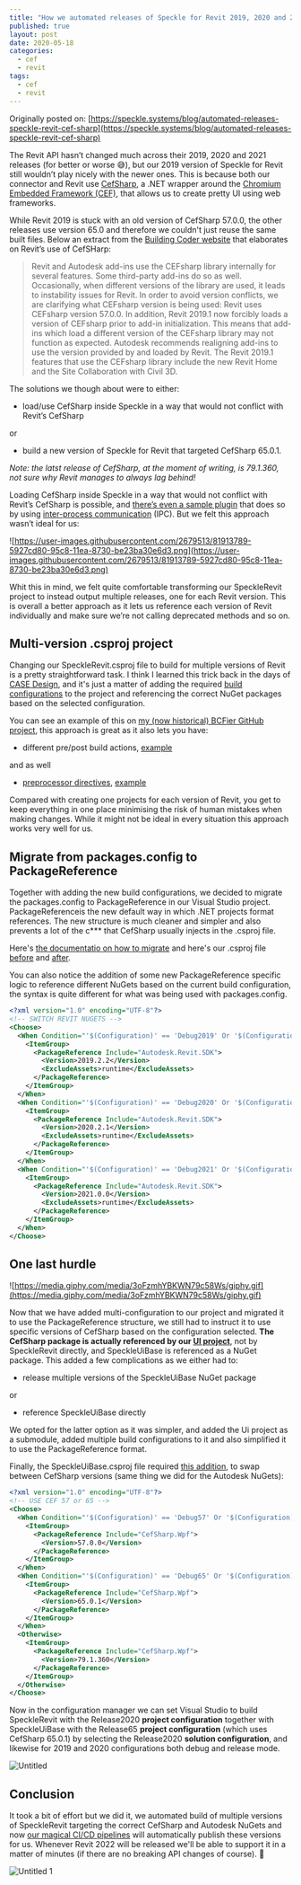 ```yaml
---
title: "How we automated releases of Speckle for Revit 2019, 2020 and 2021 with different versions of CefSharp"
published: true
layout: post
date: 2020-05-18
categories:
  - cef
  - revit
tags:
  - cef
  - revit
---
```


Originally posted on: [https://speckle.systems/blog/automated-releases-speckle-revit-cef-sharp](https://speckle.systems/blog/automated-releases-speckle-revit-cef-sharp)



The Revit API hasn’t changed much across their 2019, 2020 and 2021 releases (for better or worse 😅), but our 2019 version of Speckle for Revit still wouldn’t play nicely with the newer ones. This is because both our connector and Revit use [CefSharp](https://cefsharp.github.io/), a .NET wrapper around the [Chromium Embedded Framework (CEF)](https://bitbucket.org/chromiumembedded/cef), that allows us to create pretty UI using web frameworks.

While Revit 2019 is stuck with an old version of CefSharp 57.0.0, the other releases use version 65.0 and therefore we couldn't just reuse the same built files. Below an extract from the [Building Coder website](https://thebuildingcoder.typepad.com/blog/2018/08/revit-20191-cefsharp-forge-accelerator-in-rome.html#3) that elaborates on Revit’s use of CefSHarp:

> Revit and Autodesk add-ins use the CEFsharp library internally for several features. Some third-party add-ins do so as well. Occasionally, when different versions of the library are used, it leads to instability issues for Revit. In order to avoid version conflicts, we are clarifying what CEFsharp version is being used: Revit uses CEFsharp version 57.0.0. In addition, Revit 2019.1 now forcibly loads a version of CEFsharp prior to add-in initialization. This means that add-ins which load a different version of the CEFsharp library may not function as expected. Autodesk recommends realigning add-ins to use the version provided by and loaded by Revit. The Revit 2019.1 features that use the CEFsharp library include the new Revit Home and the Site Collaboration with Civil 3D.

The solutions we though about were to either:

- load/use CefSharp inside Speckle in a way that would not conflict with Revit’s CefSharp

or

- build a new version of Speckle for Revit that targeted CefSharp 65.0.1.

*Note: the latst release of CefSharp, at the moment of writing, is 79.1.360, not sure why Revit manages to always lag behind!*

Loading CefSharp inside Speckle in a way that would not conflict with Revit’s CefSharp is possible, and [there’s even a sample plugin](https://thebuildingcoder.typepad.com/blog/2018/08/revit-20191-cefsharp-forge-accelerator-in-rome.html#3) that does so by using [inter-process communication](https://en.wikipedia.org/wiki/Inter-process_communication) (IPC). But we felt this approach wasn’t ideal for us:

![https://user-images.githubusercontent.com/2679513/81913789-5927cd80-95c8-11ea-8730-be23ba30e6d3.png](https://user-images.githubusercontent.com/2679513/81913789-5927cd80-95c8-11ea-8730-be23ba30e6d3.png)

Whit this in mind, we felt quite comfortable transforming our SpeckleRevit project to instead output multiple releases, one for each Revit version. This is overall a better approach as it lets us reference each version of Revit individually and make sure we’re not calling deprecated methods and so on.

## Multi-version .csproj project

Changing our SpeckleRevit.csproj file to build for multiple versions of Revit is a pretty straightforward task. I think I learned this trick back in the days of [CASE Design](https://twitter.com/case_inc), and it's just a matter of adding the required [build configurations](https://docs.microsoft.com/en-us/visualstudio/ide/understanding-build-configurations?view=vs-2019) to the project and referencing the correct NuGet packages based on the selected configuration.

You can see an example of this on [my (now historical) BCFier GitHub project](https://github.com/teocomi/BCFier/blob/master/Bcfier.Revit/Bcfier.Revit.csproj#L43-L341), this approach is great as it also lets you have:

- different pre/post build actions, [example](https://github.com/teocomi/BCFier/blob/master/Bcfier.Revit/Bcfier.Revit.csproj#L432-L445)

and as well 

- [preprocessor directives](https://docs.microsoft.com/en-us/dotnet/csharp/language-reference/preprocessor-directives/), [example](https://github.com/teocomi/BCFier/blob/57b1b6a2ab44769f10bb73f45e800bb69fb7bb17/Bcfier.Revit/Entry/CmdMain.cs#L19-L40)

Compared with creating one projects for each version of Revit, you get to keep everything in one place minimising the risk of human mistakes when making changes. While it might not be ideal in every situation this approach works very well for us.

## Migrate from packages.config to PackageReference

Together with adding the new build configurations, we decided to migrate the packages.config to PackageReference in our Visual Studio project. PackageReferenceis the new default way in which .NET projects format references. The new structure is much cleaner and simpler and also prevents a lot of the c*** that CefSharp usually injects in the .csproj file.

Here's [the documentatio on how to migrate](https://docs.microsoft.com/en-us/nuget/consume-packages/migrate-packages-config-to-package-reference) and here's our .csproj file [before](https://github.com/speckleworks/SpeckleRevitReboot/blob/4b0451b3313ccfb4b6482da8c7c6e1d3fd8c9bf7/SpeckleRevitReboot/SpeckleRevit.csproj) and [after](https://github.com/speckleworks/SpeckleRevitReboot/blob/79a63e483bb239343c6bb33b2650841288680bf9/SpeckleRevitReboot/SpeckleRevit.csproj).

You can also notice the addition of some new PackageReference specific logic to reference different NuGets based on the current build configuration, the syntax is quite different for what was being used with packages.config.

```xml
<?xml version="1.0" encoding="UTF-8"?>
<!-- SWITCH REVIT NUGETS -->
<Choose>
  <When Condition="'$(Configuration)' == 'Debug2019' Or '$(Configuration)' == 'Release2019'">
    <ItemGroup>
      <PackageReference Include="Autodesk.Revit.SDK">
        <Version>2019.2.2</Version>
        <ExcludeAssets>runtime</ExcludeAssets>
      </PackageReference>
    </ItemGroup>
  </When>
  <When Condition="'$(Configuration)' == 'Debug2020' Or '$(Configuration)' == 'Release2020'">
    <ItemGroup>
      <PackageReference Include="Autodesk.Revit.SDK">
        <Version>2020.2.1</Version>
        <ExcludeAssets>runtime</ExcludeAssets>
      </PackageReference>
    </ItemGroup>
  </When>
  <When Condition="'$(Configuration)' == 'Debug2021' Or '$(Configuration)' == 'Release2021'">
    <ItemGroup>
      <PackageReference Include="Autodesk.Revit.SDK">
        <Version>2021.0.0</Version>
        <ExcludeAssets>runtime</ExcludeAssets>
      </PackageReference>
    </ItemGroup>
  </When>
</Choose>
```

## One last hurdle

![https://media.giphy.com/media/3oFzmhYBKWN79c58Ws/giphy.gif](https://media.giphy.com/media/3oFzmhYBKWN79c58Ws/giphy.gif)

Now that we have added multi-configuration to our project and migrated it to use the PackageReference structure, we still had to instruct it to use specific versions of CefSharp based on the configuration selected. **The CefSharp package is actually referenced by our [UI project](https://github.com/speckleworks/Speckleui)**, not by SpeckleRevit directly, and SpeckleUiBase is referenced as a NuGet package. This added a few complications as we either had to:

- release multiple versions of the SpeckleUiBase NuGet package

or

- reference SpeckleUiBase directly

We opted for the latter option as it was simpler, and added the Ui project as a submodule, added multiple build configurations to it and also simplified it to use the PackageReference format.

Finally, the SpeckleUiBase.csproj file required [this addition](https://github.com/speckleworks/SpeckleUi/blob/master/SpeckleUiBase/SpeckleUiBase.csproj#L117-L140), to swap between CefSharp versions (same thing we did for the Autodesk NuGets):

```xml
<?xml version="1.0" encoding="UTF-8"?>
<!-- USE CEF 57 or 65 -->
<Choose>
  <When Condition="'$(Configuration)' == 'Debug57' Or '$(Configuration)' == 'Release57' Or '$(Configuration)' == 'Release2019'">
    <ItemGroup>
      <PackageReference Include="CefSharp.Wpf">
        <Version>57.0.0</Version>
      </PackageReference>
    </ItemGroup>
  </When>
  <When Condition="'$(Configuration)' == 'Debug65' Or '$(Configuration)' == 'Release65' Or '$(Configuration)' == 'Release2020' Or '$(Configuration)' == 'Release2021'">
    <ItemGroup>
      <PackageReference Include="CefSharp.Wpf">
        <Version>65.0.1</Version>
      </PackageReference>
    </ItemGroup>
  </When>
  <Otherwise>
    <ItemGroup>
      <PackageReference Include="CefSharp.Wpf">
        <Version>79.1.360</Version>
      </PackageReference>
    </ItemGroup>
  </Otherwise>
</Choose>
```

Now in the configuration manager we can set Visual Studio to build SpeckleRevit with the Release2020 **project configuration** together with SpeckleUiBase with the Release65 **project configuration** (which uses CefSharp 65.0.1) by selecting the Release2020 **solution configuration**, and likewise for 2019 and 2020 configurations both debug and release mode.

![Untitled](https://strapi.speckle.works/uploads/Untitled_a5fffaaed5.png)

## Conclusion

It took a bit of effort but we did it, we automated build of multiple versions of SpeckleRevit targeting the correct CefSharp and Autodesk NuGets and now [our magical CI/CD pipelines](https://ci.appveyor.com/project/SpeckleWorks/specklerevitreboot) will automatically publish these versions for us. Whenever Revit 2022 will be released we'll be able to support it in a matter of minutes (if there are no breaking API changes of course). 🎉

![Untitled 1](https://strapi.speckle.works/uploads/Untitled_1_dc4eb8e64d.png)